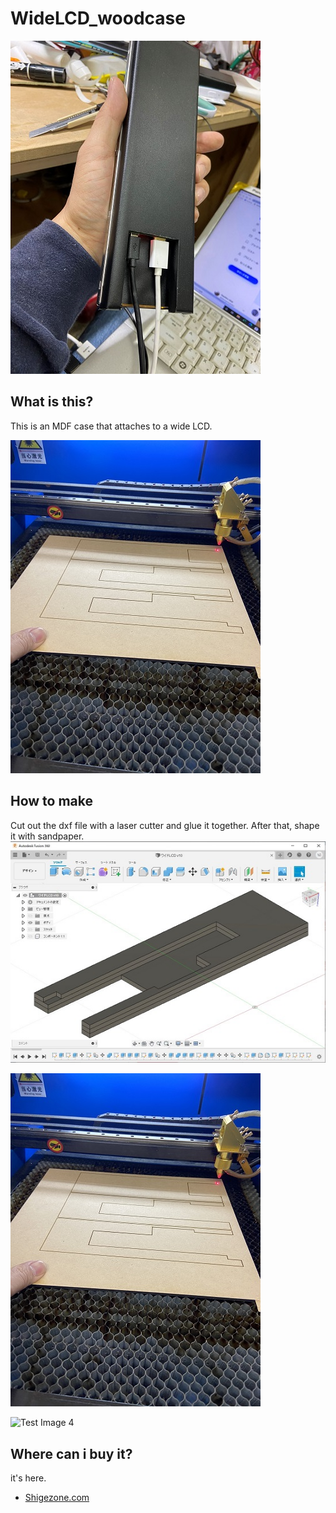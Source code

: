 # WideLCD_woodcase

![Test Image 1](image/IMG_6991.jpg)

## What is this?
This is an MDF case that attaches to a wide LCD.

![Test Image 3](image/IMG_6989.jpg)

## How to make
Cut out the dxf file with a laser cutter and glue it together. After that, shape it with sandpaper.
![Test Image 2](image/Fusion360.jpg)

![Test Image 3](image/IMG_6989.jpg)

![Test Image 4](image/image/IMG_7202.png)


## Where can i buy it?
it's here.
- [Shigezone.com](https://www.shigezone.com/?product=slimlcd)
